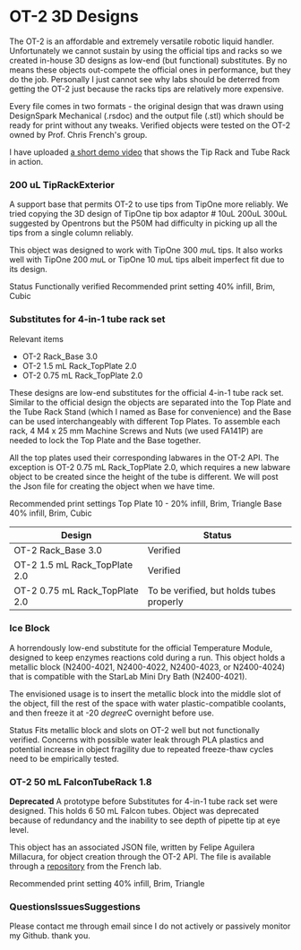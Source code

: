 # OT-2 3D Designs

The OT-2 is an affordable and extremely versatile robotic liquid handler. Unfortunately we cannot sustain by using the official tips and racks so we created in-house 3D designs as low-end (but functional) substitutes. By no means these objects out-compete the official ones in performance, but they do the job. Personally I just cannot see why labs should be deterred from getting the OT-2 just because the racks  tips are relatively more expensive. 

Every file comes in two formats - the original design that was drawn using DesignSpark Mechanical (.rsdoc) and the output file (.stl) which should be ready for print without any tweaks. Verified objects were tested on the OT-2 owned by Prof. Chris French's group.

I have uploaded [a short demo video](https://youtu.be/5dVj4VwHN3Q) that shows the Tip Rack and Tube Rack in action.

### 200 uL TipRackExterior
A support base that permits OT-2 to use tips from TipOne more reliably. We tried copying the 3D design of TipOne tip box adaptor # 10uL  200uL  300uL suggested by Opentrons but the P50M had difficulty in picking up all the tips from a single column reliably.

This object was designed to work with TipOne 300 $mu$L tips. It also works well with TipOne 200 $mu$L or TipOne 10 $mu$L tips albeit imperfect fit due to its design.

Status Functionally verified
Recommended print setting 40% infill, Brim, Cubic

### Substitutes for 4-in-1 tube rack set
Relevant items
- OT-2 Rack_Base 3.0
- OT-2 1.5 mL Rack_TopPlate 2.0 
- OT-2 0.75 mL Rack_TopPlate 2.0

These designs are low-end substitutes for the official 4-in-1 tube rack set. Similar to the official design the objects are separated into the Top Plate and the Tube Rack Stand (which I named as Base for convenience) and the Base can be used interchangeably with different Top Plates. To assemble each rack, 4  M4 x 25 mm Machine Screws and Nuts (we used FA141P) are needed to lock the Top Plate and the Base together.

All the top plates used their corresponding labwares in the OT-2 API. The exception is OT-2 0.75 mL Rack_TopPlate 2.0, which requires a new labware object to be created since the height of the tube is different. We will post the Json file for creating the object when we have time.

Recommended print settings
Top Plate 10 - 20% infill, Brim, Triangle
Base 40% infill, Brim, Cubic

|Design         |        Status |
|-------------------|------------------------|
|OT-2 Rack_Base 3.0|Verified|
|OT-2 1.5 mL Rack_TopPlate 2.0|Verified|
|OT-2 0.75 mL Rack_TopPlate 2.0|To be verified, but holds tubes properly|

### Ice Block
A horrendously low-end substitute for the official Temperature Module, designed to keep enzymes  reactions cold during a run. This object holds a metallic block (N2400-4021, N2400-4022, N2400-4023, or N2400-4024) that is compatible with the StarLab Mini Dry Bath (N2400-4021). 

The envisioned usage is to insert the metallic block into the middle slot of the object, fill the rest of the space with water  plastic-compatible coolants, and then freeze it at -20 $degree$C overnight before use.

Status Fits metallic block and slots on OT-2 well but not functionally verified. Concerns with possible water leak through PLA plastics and potential increase in object fragility due to repeated freeze-thaw cycles need to be empirically tested.

### OT-2 50 mL FalconTubeRack 1.8
**Deprecated**
A prototype before Substitutes for 4-in-1 tube rack set were designed. This holds 6  50 mL Falcon tubes. Object was deprecated because of redundancy and the inability to see depth of pipette tip at eye level.

This object has an associated JSON file, written by Felipe Aguilera Millacura, for object creation through the OT-2 API. The file is available through a [repository](httpsgithub.comchris-french-labOT2_Objects) from the French lab.

Recommended print setting 40% infill, Brim, Triangle

### QuestionsIssuesSuggestions
Please contact me through email since I do not actively or passively monitor my Github. thank you.